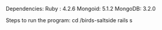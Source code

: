 Dependencies:
  Ruby : 4.2.6
  Mongoid: 5.1.2
  MongoDB: 3.2.0


Steps to run the program:
  cd /birds-saltside
  rails s
